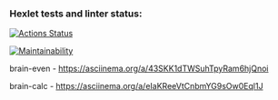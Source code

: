 ### Hexlet tests and linter status:

[![Actions Status](https://github.com/KvDmtr/frontend-project-44/workflows/hexlet-check/badge.svg)](https://github.com/KvDmtr/frontend-project-44/actions)

[![Maintainability](https://api.codeclimate.com/v1/badges/7817f1eeeabcc7658c35/maintainability)](https://codeclimate.com/github/KvDmtr/frontend-project-44/maintainability)

brain-even - https://asciinema.org/a/43SKK1dTWSuhTpyRam6hjQnoi

brain-calc - https://asciinema.org/a/eIaKReeVtCnbmYG9sOw0Eql1J
